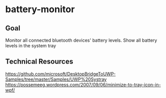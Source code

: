 # battery-monitor
## Goal
Monitor all connected bluetooth devices' battery levels.
Show all battery levels in the system tray

## Technical Resources
https://github.com/microsoft/DesktopBridgeToUWP-Samples/tree/master/Samples/UWP%20Systray
https://possemeeg.wordpress.com/2007/09/06/minimize-to-tray-icon-in-wpf/

